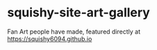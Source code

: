 # squishy-site-art-gallery
Fan Art people have made, featured directly at https://squishy6094.github.io

